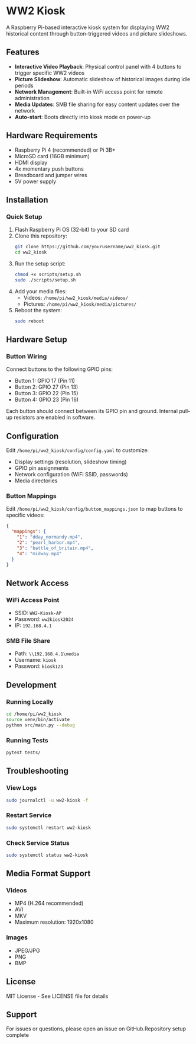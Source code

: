 # WW2 Kiosk

A Raspberry Pi-based interactive kiosk system for displaying WW2 historical content through button-triggered videos and picture slideshows.

## Features

- **Interactive Video Playback**: Physical control panel with 4 buttons to trigger specific WW2 videos
- **Picture Slideshow**: Automatic slideshow of historical images during idle periods
- **Network Management**: Built-in WiFi access point for remote administration
- **Media Updates**: SMB file sharing for easy content updates over the network
- **Auto-start**: Boots directly into kiosk mode on power-up

## Hardware Requirements

- Raspberry Pi 4 (recommended) or Pi 3B+
- MicroSD card (16GB minimum)
- HDMI display
- 4x momentary push buttons
- Breadboard and jumper wires
- 5V power supply

## Installation

### Quick Setup

1. Flash Raspberry Pi OS (32-bit) to your SD card
2. Clone this repository:
   ```bash
   git clone https://github.com/yourusername/ww2_kiosk.git
   cd ww2_kiosk
   ```
3. Run the setup script:
   ```bash
   chmod +x scripts/setup.sh
   sudo ./scripts/setup.sh
   ```
4. Add your media files:
   - Videos: `/home/pi/ww2_kiosk/media/videos/`
   - Pictures: `/home/pi/ww2_kiosk/media/pictures/`
5. Reboot the system:
   ```bash
   sudo reboot
   ```

## Hardware Setup

### Button Wiring

Connect buttons to the following GPIO pins:
- Button 1: GPIO 17 (Pin 11)
- Button 2: GPIO 27 (Pin 13)
- Button 3: GPIO 22 (Pin 15)
- Button 4: GPIO 23 (Pin 16)

Each button should connect between its GPIO pin and ground. Internal pull-up resistors are enabled in software.

## Configuration

Edit `/home/pi/ww2_kiosk/config/config.yaml` to customize:
- Display settings (resolution, slideshow timing)
- GPIO pin assignments
- Network configuration (WiFi SSID, passwords)
- Media directories

### Button Mappings

Edit `/home/pi/ww2_kiosk/config/button_mappings.json` to map buttons to specific videos:
```json
{
  "mappings": {
    "1": "dday_normandy.mp4",
    "2": "pearl_harbor.mp4",
    "3": "battle_of_britain.mp4",
    "4": "midway.mp4"
  }
}
```

## Network Access

### WiFi Access Point
- SSID: `WW2-Kiosk-AP`
- Password: `ww2kiosk2024`
- IP: `192.168.4.1`

### SMB File Share
- Path: `\\192.168.4.1\media`
- Username: `kiosk`
- Password: `kiosk123`

## Development

### Running Locally
```bash
cd /home/pi/ww2_kiosk
source venv/bin/activate
python src/main.py --debug
```

### Running Tests
```bash
pytest tests/
```

## Troubleshooting

### View Logs
```bash
sudo journalctl -u ww2-kiosk -f
```

### Restart Service
```bash
sudo systemctl restart ww2-kiosk
```

### Check Service Status
```bash
sudo systemctl status ww2-kiosk
```

## Media Format Support

### Videos
- MP4 (H.264 recommended)
- AVI
- MKV
- Maximum resolution: 1920x1080

### Images
- JPEG/JPG
- PNG
- BMP

## License

MIT License - See LICENSE file for details

## Support

For issues or questions, please open an issue on GitHub.Repository setup complete
